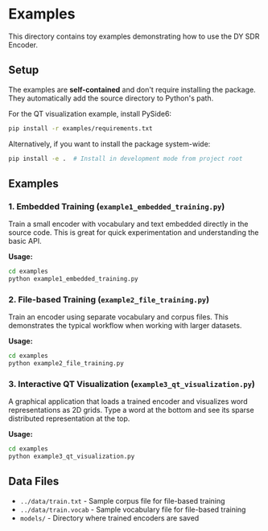 # Examples

This directory contains toy examples demonstrating how to use the DY SDR Encoder.

## Setup

The examples are **self-contained** and don't require installing the package. They automatically add the source directory to Python's path.

For the QT visualization example, install PySide6:
```bash
pip install -r examples/requirements.txt
```

Alternatively, if you want to install the package system-wide:
```bash
pip install -e .  # Install in development mode from project root
```

## Examples

### 1. Embedded Training (`example1_embedded_training.py`)
Train a small encoder with vocabulary and text embedded directly in the source code. This is great for quick experimentation and understanding the basic API.

**Usage:**
```bash
cd examples
python example1_embedded_training.py
```

### 2. File-based Training (`example2_file_training.py`)
Train an encoder using separate vocabulary and corpus files. This demonstrates the typical workflow when working with larger datasets.

**Usage:**
```bash
cd examples
python example2_file_training.py
```

### 3. Interactive QT Visualization (`example3_qt_visualization.py`)
A graphical application that loads a trained encoder and visualizes word representations as 2D grids. Type a word at the bottom and see its sparse distributed representation at the top.

**Usage:**
```bash
cd examples
python example3_qt_visualization.py
```

## Data Files

- `../data/train.txt` - Sample corpus file for file-based training
- `../data/train.vocab` - Sample vocabulary file for file-based training
- `models/` - Directory where trained encoders are saved 